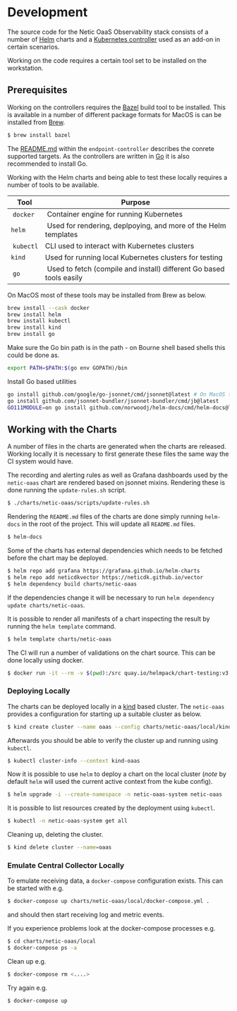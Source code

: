 # Development

The source code for the Netic OaaS Observability stack consists of a number of [Helm](https://helm.sh) charts and a [Kubernetes controller](https://kubernetes.io/docs/concepts/architecture/controller/) used as an add-on in certain scenarios.

Working on the code requires a certain tool set to be installed on the workstation.

## Prerequisites

Working on the controllers requires the [Bazel](https://bazel.build) build tool to be installed. This is available in a number of different package formats for MacOS is can be installed from [Brew](https://brew.sh).

```bash
$ brew install bazel
```

The [README.md](controllers/endpoint-controller/README.md) within the `endpoint-controller` describes the conrete supported targets. As the controllers are written in [Go](https://golang.org) it is also recommended to install Go.

Working with the Helm charts and being able to test these locally requires a number of tools to be available.

| Tool      | Purpose                                                              |
| ---       | ---                                                                  |
| `docker`  | Container engine for running Kubernetes                              |
| `helm`    | Used for rendering, deplpoying, and more of the Helm templates       |
| `kubectl` | CLI used to interact with Kubernetes clusters                        |
| `kind`    | Used for running local Kubernetes clusters for testing               |
| `go`      | Used to fetch (compile and install) different Go based tools easily  |

On MacOS most of these tools may be installed from Brew as below.

```bash
brew install --cask docker
brew install helm
brew install kubectl
brew install kind
brew install go
```

Make sure the Go bin path is in the path - on Bourne shell based shells this could be done as.

```bash
export PATH=$PATH:$(go env GOPATH)/bin
```

Install Go based utilities

```bash
go install github.com/google/go-jsonnet/cmd/jsonnet@latest # On MacOS this may be installed from Brew instead
go install github.com/jsonnet-bundler/jsonnet-bundler/cmd/jb@latest
GO111MODULE=on go install github.com/norwoodj/helm-docs/cmd/helm-docs@latest
```

## Working with the Charts

A number of files in the charts are generated when the charts are released. Working locally it is necessary to first generate these files the same way the CI system would have.

The recording and alerting rules as well as Grafana dashboards used by the `netic-oaas` chart are rendered based on jsonnet mixins. Rendering these is done running the `update-rules.sh` script.

```bash
$ ./charts/netic-oaas/scripts/update-rules.sh
```

Rendering the `README.md` files of the charts are done simply running `helm-docs` in the root of the project. This will update all `README.md` files.

```bash
$ helm-docs
```

Some of the charts has external dependencies which needs to be fetched before the chart may be deployed.

```bash
$ helm repo add grafana https://grafana.github.io/helm-charts
$ helm repo add neticdkvector https://neticdk.github.io/vector
$ helm dependency build charts/netic-oaas
```

If the dependencies change it will be necessary to run `helm dependency update charts/netic-oaas`.

It is possible to render all manifests of a chart inspecting the result by running the `helm template` command.

```bash
$ helm template charts/netic-oaas
```

The CI will run a number of validations on the chart source. This can be done locally using docker.

```bash
$ docker run -it --rm -v $(pwd):/src quay.io/helmpack/chart-testing:v3.3.1 sh -c "cd src; ct lint --all --chart-repos grafana=https://grafana.github.io/helm-charts --chart-repos neticdkvector=https://neticdk.github.io/vector"
```

### Deploying Locally

The charts can be deployed locally in a [kind](https://kind.sigs.k8s.io/) based cluster. The `netic-oaas` provides a configuration for starting up a suitable cluster as below.

```bash
$ kind create cluster --name oaas --config charts/netic-oaas/local/kind-cluster.yaml
```

Afterwards you should be able to verify the cluster up and running using `kubectl`.

```bash
$ kubectl cluster-info --context kind-oaas
```

Now it is possible to use `helm` to deploy a chart on the local cluster (_note_ by default `helm` will used the current active context from the kube config).

```bash
$ helm upgrade -i --create-namespace -n netic-oaas-system netic-oaas
```

It is possible to list resources created by the deployment using `kubectl`.

```bash
$ kubectl -n netic-oaas-system get all
```

Cleaning up, deleting the cluster.

```bash
$ kind delete cluster --name=oaas
```

### Emulate Central Collector Locally

To emulate receiving data, a `docker-compose` configuration exists.
This can be started with e.g.

```bash
$ docker-compose up charts/netic-oaas/local/docker-compose.yml .
```
and should then start receiving log and metric events.

If you experience problems look at the docker-compose processes e.g.
```bash
$ cd charts/netic-oaas/local
$ docker-compose ps -a
```

Clean up e.g.
```bash
$ docker-compose rm <....>
```

Try again e.g.
```bash
$ docker-compose up
```
